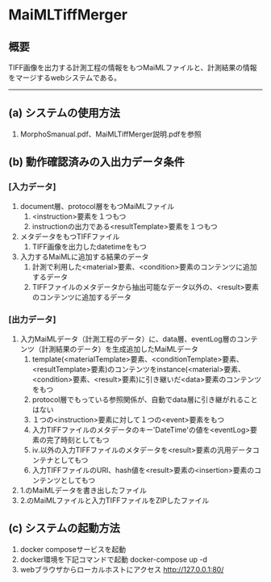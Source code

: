 # MaiMLTiffMerger
## 概要
TIFF画像を出力する計測工程の情報をもつMaiMLファイルと、計測結果の情報をマージするwebシステムである。

---


## (a) システムの使用方法
1. MorphoSmanual.pdf、MaiMLTiffMerger説明.pdfを参照

## (b) 動作確認済みの入出力データ条件
### [入力データ]
1. document層、protocol層をもつMaiMLファイル
    1. \<instruction>要素を１つもつ
    2. instructionの出力である\<resultTemplate>要素を１つもつ
2. メタデータをもつTIFFファイル
    1. TIFF画像を出力したdatetimeをもつ
3. 入力するMaiMLに追加する結果のデータ
    1. 計測で利用した\<material>要素、\<condition>要素のコンテンツに追加するデータ
    2. TIFFファイルのメタデータから抽出可能なデータ以外の、\<result>要素のコンテンツに追加するデータ

### [出力データ]
1. 入力MaiMLデータ（計測工程のデータ）に、data層、eventLog層のコンテンツ（計測結果のデータ）を生成追加したMaiMLデータ
    1. template(\<materialTemplate>要素、\<conditionTemplate>要素、\<resultTemplate>要素)のコンテンツをinstance(\<material>要素、\<condition>要素、\<result>要素)に引き継いだ\<data>要素のコンテンツをもつ
    2. protocol層でもっている参照関係が、自動でdata層に引き継がれることはない
    3. １つの\<instruction>要素に対して１つの\<event>要素をもつ
    4. 入力TIFFファイルのメタデータのキー'DateTime'の値を\<eventLog>要素の完了時刻としてもつ
    5. ⅳ.以外の入力TIFFファイルのメタデータを\<result>要素の汎用データコンテナとしてもつ
    6. 入力TIFFファイルのURI、hash値を\<result>要素の\<insertion>要素のコンテンツとしてもつ
2. 1.のMaiMLデータを書き出したファイル
3. 2.のMaiMLファイルと入力TIFFファイルをZIPしたファイル

## (c) システムの起動方法
1. docker composeサービスを起動
2. docker環境を下記コマンドで起動
   docker-compose up -d
3. webブラウザからローカルホストにアクセス
   http://127.0.0.1:80/
